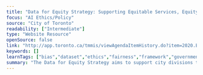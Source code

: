 ```yaml
---
title: "Data for Equity Strategy: Supporting Equitable Services, Equity Priorities, Performance Measurement and Accountability"
focus: "AI Ethics/Policy"
source: "City of Toronto"
readability: ["Intermediate"]
type: "Website Resource"
openSource: false
link: "http://app.toronto.ca/tmmis/viewAgendaItemHistory.do?item=2020.EX18.6"
keywords: []
learnTags: ["bias","dataset","ethics","fairness","framework","government","trust"]
summary: "The Data for Equity Strategy aims to support city divisions to collect socio-demographic data and to analyze, use and apply disaggregated data to inform equitable program planning and service delivery.  "
---
```

